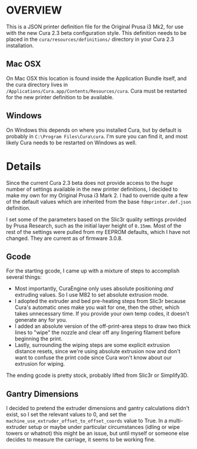 OVERVIEW
===
This is a JSON printer definition file for the Original Prusa i3 Mk2, for use with the new Cura 2.3
beta configuration style. This definition needs to be placed in the `cura/resources/definitions/`
directory in your Cura 2.3 installation.

Mac OSX
---
On Mac OSX this location is found inside the Application Bundle itself, and the cura directory lives
in `/Applications/Cura.app/Contents/Resources/cura`. Cura must be restarted for the new printer
definition to be available.

Windows
---
On Windows this depends on where you installed Cura, but by default is probably in `C:\Program
Files\Cura\cura`. I'm sure you can find it, and most likely Cura needs to be restarted on Windows as
well.

Details
===
Since the current Cura 2.3 beta does not provide access to the *huge* number of settings available
in the new printer definitions, I decided to make my own for my Original Prusa i3 Mark 2. I had to
override quite a few of the default values which are inherited from the base `fdmprinter.def.json`
definition.

I set some of the parameters based on the Slic3r quality settings provided by Prusa Research, such
as the initial layer height of `0.15mm`. Most of the rest of the settings were pulled from my EEPROM
defaults, which I have not changed. They are current as of firmware 3.0.8.

Gcode
---
For the starting gcode, I came up with a mixture of steps to accomplish several things:

- Most importantly, CuraEngine only uses absolute positioning *and* extruding values. So I use M82
  to set absolute extrusion mode.
- I adopted the extruder and bed pre-heating steps from Slic3r because Cura's automatic ones make
  you wait for one, then the other, which takes unnecessary time. If you provide your own temp
  codes, it doesn't generate any for you.
- I added an absolute version of the off-print-area steps to draw two thick lines to "wipe" the nozzle
  and clear off any lingering filament before beginning the print.
- Lastly, surrounding the wiping steps are some explicit extrusion distance resets, since we're
  using absolute extrusion now and don't want to confuse the print code since Cura won't know about
  our extrusion for wiping.

The ending gcode is pretty stock, probably lifted from Slic3r or Simplify3D.

Gantry Dimensions
---
I decided to pretend the extruder dimensions and gantry calculations didn't exist, so I set the
relevant values to 0, and set the `machine_use_extruder_offset_to_offset_coords` value to True. In a
multi-extruder setup or maybe under particular circumstances (idling or wipe towers or whatnot) this
might be an issue, but until myself or someone else decides to measure the carriage, it seems to be
working fine.
